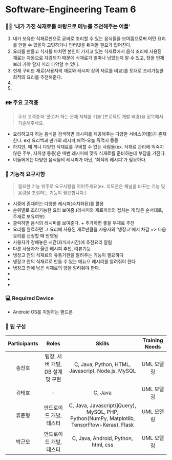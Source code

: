 # Software-Engineering Team 6

### 👨‍💻 ‘내가 가진 식재료를 바탕으로 메뉴를 추천해주는 어플’
1. 내가 보유한 식재료만으로 곧바로 조리할 수 있는 음식들을 보여줌으로써 어떤 요리를 만들 수 있을지 고민하거나 인터넷을 뒤져볼 필요가 없어진다.
2. 요리를 만들고 식사를 마치면 본인이 가지고 있는 식재료에서 음식 조리에 사용된 재료는 자동으로 차감되기 때문에 식재료가 얼마나 남았는지 알 수 있고, 장을 언제 보러 가야 할지 미리 파악할 수 있다.
3. 현재 구비한 재료(사용자의 재료와 레시피 상의 재료를 비교)를 토대로 조리가능한 최적의 요리를 추천해준다.
4.
5.

### 👪 주요 고객층
> 주요 고객층과 '풀고자 하는 문제 자체를 기술'(프로젝트 개발 배경)을 접목해서 기술해주세요.
- 요리하고자 하는 음식을 검색하면 레시피를 제공해주는 다양한 서비스(어플)가 존재한다. ex) 요리백과 만개의 레시피,해먹-오늘 뭐먹지 등등
- 하지만, 매 끼니 다양한 식재료를 구비할 수 없는 사람들(ex. 식재료 관리에 익숙지 않은 주부, 자취생 등등)은 매번 레시피에 맞춰 식재료를 준비하는데 부담을 가진다.
- 이들에게는 다양한 음식들의 레시피가 아닌, '최적의 레시피'가 필요하다.

### 🎯 기능적 요구사항
> 필요한 기능 위주로 요구사항을 적어주세요(ex. 리모콘은 채널을 바꾸는 기능 및 음량을 조절하는 기능이 필요합니다.)
- 시중에 존재하는 다양한 레시피(수치화된)를 활용
- 순위별로 조리가능한 요리 보여줌.(레시피와 재료끼리의 겹치는 게 많은 순서대로, 주재료 보유여부) 
- 클릭하면 음식의 레시피를 보여준다. + 추가하면 좋을 부재료 추천
- 요리를 완료하면 그 요리에 사용된 재료만큼을 사용자의 '냉장고'에서 차감 => 다음 요리를 선정할 때 반영됨 
- 사용자가 정해놓은 시간대(식사시간)에 추천요리 알림
- 다른 사용자가 올린 레시피 추천, 리뷰기능
- 냉장고 안의 식재료의 유통기한을 알려주는 기능이 필요하다
- 냉장고 안의 식재료로 만들 수 있는 메뉴으 레시피를 알려줘야 한다
- 냉장고 안에 남은 식재료의 양을 알려줘야 한다.
-
-
-

### 💻 Required Device
- Android OS를 지원하는 핸드폰

### 🤝 팀 구성
| Participants | Roles | Skills | Training Needs |
|:------------:|:----:|:------:|:--------------:|
| 송진호 | 팀장, 서버 개발, DB 설계 및 구현 | C, Java, Python, HTML, Javascript, Node.js, MySQL | UML 모델링 |
| 김태호 | - | C, Java | UML 모델링 |
| 류준형 | 안드로이드 개발, 테스터 | C, Java, Javascript(jQuery), MySQL, PHP, Python(NumPy, Matplotlib, TensorFlow-Keras), Flask | UML 모델링 |
| 박근모 | 안드로이드 개발, 테스터| C, Java, Android, Python, html, css | UML 모델링 |

